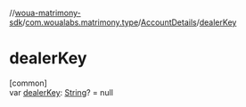 //[woua-matrimony-sdk](../../../index.md)/[com.woualabs.matrimony.type](../index.md)/[AccountDetails](index.md)/[dealerKey](dealer-key.md)

# dealerKey

[common]\
var [dealerKey](dealer-key.md): [String](https://kotlinlang.org/api/latest/jvm/stdlib/kotlin/-string/index.html)? = null
